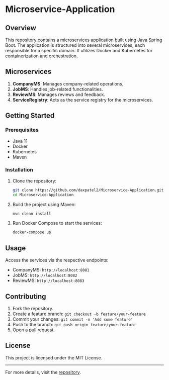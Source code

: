 # Microservice-Application

## Overview

This repository contains a microservices application built using Java Spring Boot. The application is structured into several microservices, each responsible for a specific domain. It utilizes Docker and Kubernetes for containerization and orchestration.

## Microservices

1. **CompanyMS**: Manages company-related operations.
2. **JobMS**: Handles job-related functionalities.
3. **ReviewMS**: Manages reviews and feedback.
4. **ServiceRegistry**: Acts as the service registry for the microservices.

## Getting Started

### Prerequisites

- Java 11
- Docker
- Kubernetes
- Maven

### Installation

1. Clone the repository:
   ```sh
   git clone https://github.com/daxpatel2/Microservice-Application.git
   cd Microservice-Application
   ```

2. Build the project using Maven:
   ```sh
   mvn clean install
   ```

3. Run Docker Compose to start the services:
   ```sh
   docker-compose up
   ```

## Usage

Access the services via the respective endpoints:
- CompanyMS: `http://localhost:8081`
- JobMS: `http://localhost:8082`
- ReviewMS: `http://localhost:8083`

## Contributing

1. Fork the repository.
2. Create a feature branch: `git checkout -b feature/your-feature`
3. Commit your changes: `git commit -m 'Add some feature'`
4. Push to the branch: `git push origin feature/your-feature`
5. Open a pull request.

## License

This project is licensed under the MIT License.

---

For more details, visit the [repository](https://github.com/daxpatel2/Microservice-Application).
